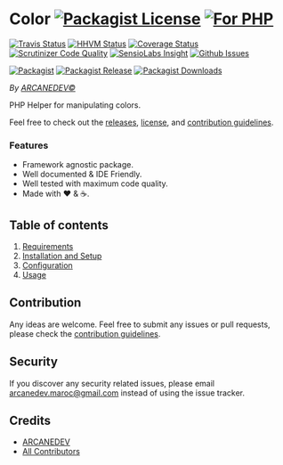 # Color [![Packagist License][badge_license]](LICENSE.md) [![For PHP][badge_php]][link-github-repo]

[![Travis Status][badge_build]][link-travis]
[![HHVM Status][badge_hhvm]][link-hhvm]
[![Coverage Status][badge_coverage]][link-scrutinizer]
[![Scrutinizer Code Quality][badge_quality]][link-scrutinizer]
[![SensioLabs Insight][badge_insight]][link-insight]
[![Github Issues][badge_issues]][link-github-issues]

[![Packagist][badge_package]][link-packagist]
[![Packagist Release][badge_release]][link-packagist]
[![Packagist Downloads][badge_downloads]][link-packagist]

*By [ARCANEDEV&copy;](http://www.arcanedev.net/)*

PHP Helper for manipulating colors.

Feel free to check out the [releases](https://github.com/ARCANEDEV/Color/releases), [license](LICENSE.md), and [contribution guidelines](CONTRIBUTING.md).

### Features

  * Framework agnostic package.
  * Well documented &amp; IDE Friendly.
  * Well tested with maximum code quality.
  * Made with :heart: &amp; :coffee:.

## Table of contents

  1. [Requirements](_docs/1-Requirements.md)
  2. [Installation and Setup](_docs/2-Installation-and-Setup.md)
  3. [Configuration](_docs/3-Configuration.md)
  4. [Usage](_docs/4-Usage.md)

## Contribution

Any ideas are welcome. Feel free to submit any issues or pull requests, please check the [contribution guidelines](CONTRIBUTING.md).

## Security

If you discover any security related issues, please email arcanedev.maroc@gmail.com instead of using the issue tracker.

## Credits

- [ARCANEDEV][link-author]
- [All Contributors][link-contributors]

[badge_php]:          https://img.shields.io/badge/PHP-Framework%20agnostic-4F5B93.svg?style=flat-square
[badge_license]:      https://img.shields.io/packagist/l/arcanedev/color.svg?style=flat-square
[badge_build]:        https://img.shields.io/travis/ARCANEDEV/Color.svg?style=flat-square
[badge_hhvm]:         https://img.shields.io/hhvm/arcanedev/color.svg?style=flat-square
[badge_coverage]:     https://img.shields.io/scrutinizer/coverage/g/ARCANEDEV/Color.svg?style=flat-square
[badge_quality]:      https://img.shields.io/scrutinizer/g/ARCANEDEV/Color.svg?style=flat-square
[badge_insight]:      https://img.shields.io/sensiolabs/i/30f4fc0e-3df2-4cbd-b89c-202d51c9c2c2.svg?style=flat-square
[badge_issues]:       https://img.shields.io/github/issues/ARCANEDEV/Color.svg?style=flat-square
[badge_package]:      https://img.shields.io/badge/package-arcanedev/color-blue.svg?style=flat-square
[badge_release]:      https://img.shields.io/packagist/v/arcanedev/color.svg?style=flat-square
[badge_downloads]:    https://img.shields.io/packagist/dt/arcanedev/color.svg?style=flat-square

[link-author]:        https://github.com/arcanedev-maroc
[link-github-repo]:   https://github.com/ARCANEDEV/Color
[link-github-issues]: https://github.com/ARCANEDEV/Color/issues
[link-contributors]:  https://github.com/ARCANEDEV/Color/graphs/contributors
[link-packagist]:     https://packagist.org/packages/arcanedev/color
[link-travis]:        https://travis-ci.org/ARCANEDEV/Color
[link-hhvm]:          http://hhvm.h4cc.de/package/arcanedev/color
[link-scrutinizer]:   https://scrutinizer-ci.com/g/ARCANEDEV/Color/?branch=master
[link-insight]:       https://insight.sensiolabs.com/projects/30f4fc0e-3df2-4cbd-b89c-202d51c9c2c2
